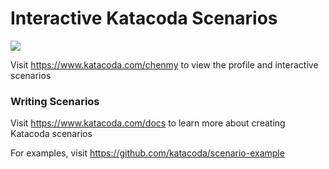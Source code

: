 # Interactive Katacoda Scenarios

[![](http://shields.katacoda.com/katacoda/chenmy/count.svg)](https://www.katacoda.com/chenmy "Get your profile on Katacoda.com")

Visit https://www.katacoda.com/chenmy to view the profile and interactive scenarios

### Writing Scenarios
Visit https://www.katacoda.com/docs to learn more about creating Katacoda scenarios

For examples, visit https://github.com/katacoda/scenario-example
